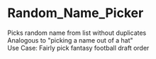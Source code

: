 # Random_Name_Picker
Picks random name from list without duplicates  
Analogous to "picking a name out of a hat"   
Use Case: Fairly pick fantasy football draft order  
